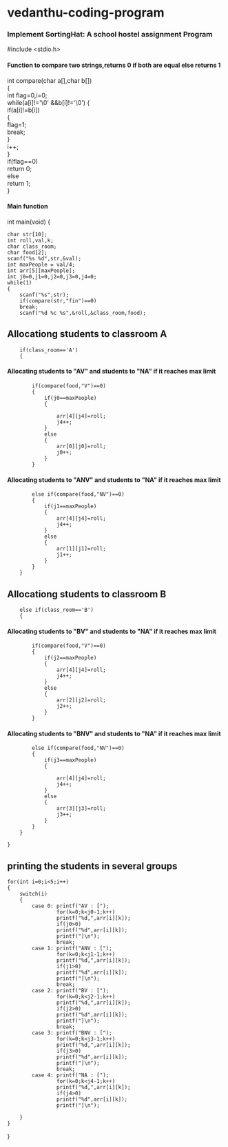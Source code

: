 # vedanthu-coding-program

### Implement SortingHat: A school hostel assignment Program

#include <stdio.h>

#### Function to compare two strings,returns 0 if both are equal else returns 1

int compare(char a[],char b[])  
{  
    int flag=0,i=0;  
    while(a[i]!='\0' &&b[i]!='\0')
    {  
       if(a[i]!=b[i])  
       {  
           flag=1;  
           break;  
       }  
       i++;  
    }  
    if(flag==0)  
    return 0;  
    else  
    return 1;  
}  
 
#### Main function

int main(void) 
{

	char str[10];
	int roll,val,k;
	char class_room;
	char food[2];
	scanf("%s %d",str,&val);
	int maxPeople = val/4;
	int arr[5][maxPeople];
	int j0=0,j1=0,j2=0,j3=0,j4=0;
	while(1)
	{
		scanf("%s",str);
		if(compare(str,"fin")==0)
		break;
		scanf("%d %c %s",&roll,&class_room,food);
## Allocationg students to classroom A
		if(class_room=='A')
		{
####  Allocating students to "AV" and students  to "NA" if it reaches max limit
			if(compare(food,"V")==0)
			{
				if(j0==maxPeople)
				{

					arr[4][j4]=roll;
					j4++;
				}
				else
				{
					arr[0][j0]=roll;
					j0++;
				}
			}
####  Allocating students to "ANV" and students  to "NA" if it reaches max limit
			else if(compare(food,"NV")==0)
			{
				if(j1==maxPeople)
				{
					arr[4][j4]=roll;
					j4++;
				}
				else
				{
					arr[1][j1]=roll;
					j1++;
				}
			}
		}
## Allocationg students to classroom B
		else if(class_room=='B')
		{
####  Allocating students to "BV" and students  to "NA" if it reaches max limit
			if(compare(food,"V")==0)
			{
				if(j2==maxPeople)
				{
					arr[4][j4]=roll;
					j4++;
				}
				else
				{
					arr[2][j2]=roll;
					j2++;
				}
			}
####  Allocating students to "BNV" and students  to "NA" if it reaches max limit
			else if(compare(food,"NV")==0)
			{
				if(j3==maxPeople)
				{
				
					arr[4][j4]=roll;
					j4++;
				}
				else
				{
					arr[3][j3]=roll;
					j3++;
				}
			}
		}
 
	}
	
## printing the students in several groups 

	for(int i=0;i<5;i++)
	{
		switch(i)
		{
			case 0: printf("AV : [");
					for(k=0;k<j0-1;k++)
					printf("%d,",arr[i][k]);
					if(j0>0)
					printf("%d",arr[i][k]);
					printf("]\n");
					break;
			case 1: printf("ANV : [");
					for(k=0;k<j1-1;k++)
					printf("%d,",arr[i][k]);
					if(j1>0)
					printf("%d",arr[i][k]);
					printf("]\n");
					break;
			case 2: printf("BV : [");
					for(k=0;k<j2-1;k++)
					printf("%d,",arr[i][k]);
					if(j2>0)
					printf("%d",arr[i][k]);
					printf("]\n");
					break;
			case 3: printf("BNV : [");
					for(k=0;k<j3-1;k++)
					printf("%d,",arr[i][k]);
					if(j3>0)
					printf("%d",arr[i][k]);
					printf("]\n");
					break;
			case 4: printf("NA : [");
					for(k=0;k<j4-1;k++)
					printf("%d,",arr[i][k]);
					if(j4>0)
					printf("%d",arr[i][k]);
					printf("]\n");
 
		}
	}
}
 
